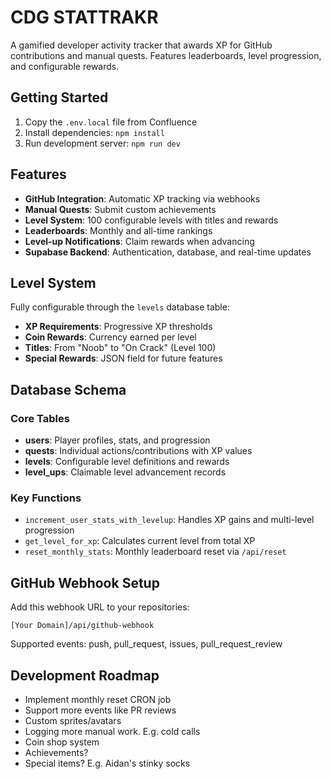 # CDG STATTRAKR

A gamified developer activity tracker that awards XP for GitHub contributions and manual quests. Features leaderboards, level progression, and configurable rewards.

## Getting Started

1. Copy the `.env.local` file from Confluence
2. Install dependencies: `npm install`
3. Run development server: `npm run dev`

## Features

- **GitHub Integration**: Automatic XP tracking via webhooks
- **Manual Quests**: Submit custom achievements
- **Level System**: 100 configurable levels with titles and rewards
- **Leaderboards**: Monthly and all-time rankings
- **Level-up Notifications**: Claim rewards when advancing
- **Supabase Backend**: Authentication, database, and real-time updates

## Level System

Fully configurable through the `levels` database table:

- **XP Requirements**: Progressive XP thresholds
- **Coin Rewards**: Currency earned per level
- **Titles**: From "Noob" to "On Crack" (Level 100)
- **Special Rewards**: JSON field for future features

## Database Schema

### Core Tables

- **users**: Player profiles, stats, and progression
- **quests**: Individual actions/contributions with XP values
- **levels**: Configurable level definitions and rewards
- **level_ups**: Claimable level advancement records

### Key Functions

- `increment_user_stats_with_levelup`: Handles XP gains and multi-level progression
- `get_level_for_xp`: Calculates current level from total XP
- `reset_monthly_stats`: Monthly leaderboard reset via `/api/reset`

## GitHub Webhook Setup

Add this webhook URL to your repositories:

```
[Your Domain]/api/github-webhook
```

Supported events: push, pull_request, issues, pull_request_review

## Development Roadmap

- Implement monthly reset CRON job
- Support more events like PR reviews
- Custom sprites/avatars
- Logging more manual work. E.g. cold calls
- Coin shop system
- Achievements?
- Special items? E.g. Aidan's stinky socks
